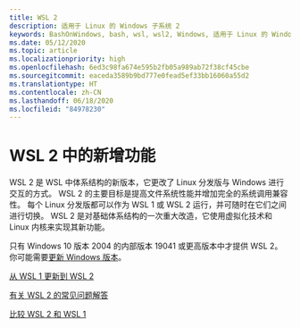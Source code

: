 ```yaml
---
title: WSL 2
description: 适用于 Linux 的 Windows 子系统 2
keywords: BashOnWindows, bash, wsl, wsl2, Windows, 适用于 Linux 的 Windows 子系统, windowssubsystem, ubuntu, debian, suse, Windows 10, 安装
ms.date: 05/12/2020
ms.topic: article
ms.localizationpriority: high
ms.openlocfilehash: 6ed3c98fa674e595b2fb05a989ab72f38cf45cbe
ms.sourcegitcommit: eaceda3589b9bd777e0fead5ef33bb16060a55d2
ms.translationtype: HT
ms.contentlocale: zh-CN
ms.lasthandoff: 06/18/2020
ms.locfileid: "84978230"
---
```

# <a name="whats-new-in-wsl-2"></a>WSL 2 中的新增功能

WSL 2 是 WSL 中体系结构的新版本，它更改了 Linux 分发版与 Windows 进行交互的方式。 WSL 2 的主要目标是提高文件系统性能并增加完全的系统调用兼容性。 每个 Linux 分发版都可以作为 WSL 1 或 WSL 2 运行，并可随时在它们之间进行切换。 WSL 2 是对基础体系结构的一次重大改造，它使用虚拟化技术和 Linux 内核来实现其新功能。

只有 Windows 10 版本 2004 的内部版本 19041 或更高版本中才提供 WSL 2。 你可能需要[更新 Windows 版本](ms-settings:windowsupdate)。

[从 WSL 1 更新到 WSL 2](./install-win10.md#update-to-wsl-2)

[有关 WSL 2 的常见问题解答](./wsl2-faq.md)

[比较 WSL 2 和 WSL 1](./compare-versions.md)
